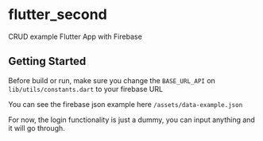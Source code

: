 # flutter_second

CRUD example Flutter App with Firebase

## Getting Started

Before build or run, make sure you change the `BASE_URL_API` on `lib/utils/constants.dart` to your firebase URL

You can see the firebase json example here
`/assets/data-example.json`

For now, the login functionality is just a dummy, you can input anything and it will go through.
